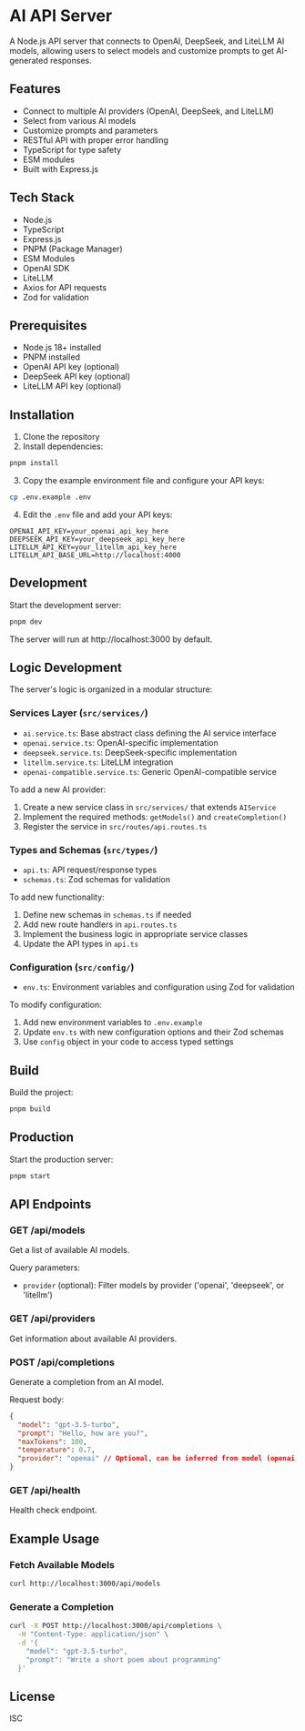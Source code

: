 # AI API Server

A Node.js API server that connects to OpenAI, DeepSeek, and LiteLLM AI models, allowing users to select models and customize prompts to get AI-generated responses.

## Features

- Connect to multiple AI providers (OpenAI, DeepSeek, and LiteLLM)
- Select from various AI models
- Customize prompts and parameters
- RESTful API with proper error handling
- TypeScript for type safety
- ESM modules
- Built with Express.js

## Tech Stack

- Node.js
- TypeScript
- Express.js
- PNPM (Package Manager)
- ESM Modules
- OpenAI SDK
- LiteLLM
- Axios for API requests
- Zod for validation

## Prerequisites

- Node.js 18+ installed
- PNPM installed
- OpenAI API key (optional)
- DeepSeek API key (optional)
- LiteLLM API key (optional)

## Installation

1. Clone the repository
2. Install dependencies:

```bash
pnpm install
```

3. Copy the example environment file and configure your API keys:

```bash
cp .env.example .env
```

4. Edit the `.env` file and add your API keys:

```
OPENAI_API_KEY=your_openai_api_key_here
DEEPSEEK_API_KEY=your_deepseek_api_key_here
LITELLM_API_KEY=your_litellm_api_key_here
LITELLM_API_BASE_URL=http://localhost:4000
```

## Development

Start the development server:

```bash
pnpm dev
```

The server will run at http://localhost:3000 by default.

## Logic Development

The server's logic is organized in a modular structure:

### Services Layer (`src/services/`)
- `ai.service.ts`: Base abstract class defining the AI service interface
- `openai.service.ts`: OpenAI-specific implementation
- `deepseek.service.ts`: DeepSeek-specific implementation
- `litellm.service.ts`: LiteLLM integration
- `openai-compatible.service.ts`: Generic OpenAI-compatible service

To add a new AI provider:
1. Create a new service class in `src/services/` that extends `AIService`
2. Implement the required methods: `getModels()` and `createCompletion()`
3. Register the service in `src/routes/api.routes.ts`

### Types and Schemas (`src/types/`)
- `api.ts`: API request/response types
- `schemas.ts`: Zod schemas for validation

To add new functionality:
1. Define new schemas in `schemas.ts` if needed
2. Add new route handlers in `api.routes.ts`
3. Implement the business logic in appropriate service classes
4. Update the API types in `api.ts`

### Configuration (`src/config/`)
- `env.ts`: Environment variables and configuration using Zod for validation

To modify configuration:
1. Add new environment variables to `.env.example`
2. Update `env.ts` with new configuration options and their Zod schemas
3. Use `config` object in your code to access typed settings

## Build

Build the project:

```bash
pnpm build
```

## Production

Start the production server:

```bash
pnpm start
```

## API Endpoints

### GET /api/models

Get a list of available AI models.

Query parameters:
- `provider` (optional): Filter models by provider ('openai', 'deepseek', or 'litellm')

### GET /api/providers

Get information about available AI providers.

### POST /api/completions

Generate a completion from an AI model.

Request body:
```json
{
  "model": "gpt-3.5-turbo",
  "prompt": "Hello, how are you?",
  "maxTokens": 100,
  "temperature": 0.7,
  "provider": "openai" // Optional, can be inferred from model (openai, deepseek, or litellm)
}
```

### GET /api/health

Health check endpoint.

## Example Usage

### Fetch Available Models

```bash
curl http://localhost:3000/api/models
```

### Generate a Completion

```bash
curl -X POST http://localhost:3000/api/completions \
  -H "Content-Type: application/json" \
  -d '{
    "model": "gpt-3.5-turbo",
    "prompt": "Write a short poem about programming"
  }'
```

## License

ISC
